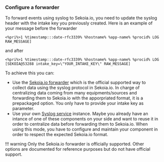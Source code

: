 ### Configure a forwarder

To forward events using syslog to Sekoia.io, you need to update the syslog header with the intake key you previously created.
Here is an example of your message before the forwarder
```
<%pri%>1 %timestamp:::date-rfc3339% %hostname% %app-name% %procid% LOG RAW_MESSAGE]
```
and after
```
<%pri%>1 %timestamp:::date-rfc3339% %hostname% %app-name% %procid% LOG [SEKOIA@53288 intake_key=\"YOUR_INTAKE_KEY\" RAW_MESSAGE]
```

To achieve this you can: 

- Use the [Sekoia.io forwarder](./sekoiaio_forwarder.md) which is the official supported way to collect data using the syslog protocol in Sekoia.io. In charge of centralizing data coming from many equipments/sources and forwarding them to Sekoia.io with the apporpriated format, it is a prepackaged option. You only have to provide your intake key as parameter.
- Use your own [Syslog service](./syslog_service.md) instance. Maybe you already have an intance of one of these components on your side and want to reuse it in order to centralize data before forwarding them to Sekoia.io. When using this mode, you have to configure and maintain your component in order to respect the expected Sekoia.io format. 


!!! warning 
    Only the Sekoia.io forwarder is officially supported. Other options are documented for reference purposes but do not have official support.